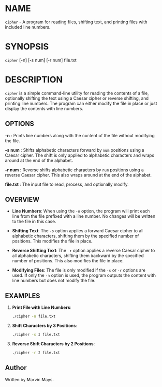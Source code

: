 # NAME
`cipher` - A program for reading files, shifting text, and printing files with included line numbers.

# SYNOPSIS
`cipher` \[-n\] \[-s num\] \[-r num\] file.txt

# DESCRIPTION
`cipher` is a simple command-line utility for reading the contents of a file, optionally shifting the text using a Caesar cipher or reverse shifting, and printing line numbers. The program can either modify the file in place or just display the contents with line numbers.

## OPTIONS

**-n**
: Prints line numbers along with the content of the file without modifying the file.

**-s num**
: Shifts alphabetic characters forward by `num` positions using a Caesar cipher. The shift is only applied to alphabetic characters and wraps around at the end of the alphabet.

**-r num**
: Reverse shifts alphabetic characters by `num` positions using a reverse Caesar cipher. This also wraps around at the end of the alphabet.

**file.txt**
: The input file to read, process, and optionally modify.

## OVERVIEW

- **Line Numbers**: When using the `-n` option, the program will print each line from the file prefixed with a line number. No changes will be written to the file in this case.

- **Shifting Text**: The `-s` option applies a forward Caesar cipher to all alphabetic characters, shifting them by the specified number of positions. This modifies the file in place.

- **Reverse Shifting Text**: The `-r` option applies a reverse Caesar cipher to all alphabetic characters, shifting them backward by the specified number of positions. This also modifies the file in place.

- **Modifying Files**: The file is only modified if the `-s` or `-r` options are used. If only the `-n` option is used, the program outputs the content with line numbers but does not modify the file.

## EXAMPLES

1. **Print File with Line Numbers**:
   ```bash
   ./cipher -n file.txt
2. **Shift Characters by 3 Positions**:
   ```bash
   ./cipher -s 3 file.txt
3. **Reverse Shift Characters by 2 Positions**:
   ```bash
   ./cipher -r 2 file.txt
## Author
Written by Marvin Mays.